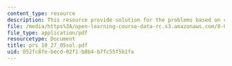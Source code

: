 ```yaml
---
content_type: resource
description: This resource provide solution for the problems based on constant speed.
file: /media/https%3A/open-learning-course-data-rc.s3.amazonaws.com/8-01l-physics-i-classical-mechanics-fall-2005/052fc8febecd02f1b8b4b7fc55f5b1fa_prs_10_27_05sol.pdf
file_type: application/pdf
resourcetype: Document
title: prs_10_27_05sol.pdf
uid: 052fc8fe-becd-02f1-b8b4-b7fc55f5b1fa
---
```

